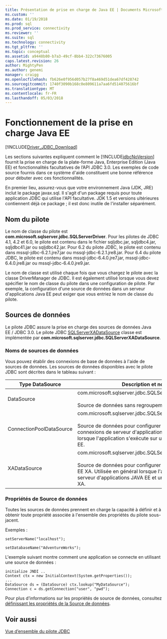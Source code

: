 ```yaml
---
title: Présentation de prise en charge de Java EE | Documents Microsoft
ms.custom: ''
ms.date: 01/19/2018
ms.prod: sql
ms.prod_service: connectivity
ms.reviewer: ''
ms.suite: sql
ms.technology: connectivity
ms.tgt_pltfrm: ''
ms.topic: conceptual
ms.assetid: a9448b80-b7a3-49cf-8bb4-322c73676005
caps.latest.revision: 26
author: MightyPen
ms.author: genemi
manager: craigg
ms.openlocfilehash: fb626e0f956d057b27f8a469d51dea67df428742
ms.sourcegitcommit: 1740f3090b168c0e809611a7aa6fd514075616bf
ms.translationtype: MT
ms.contentlocale: fr-FR
ms.lasthandoff: 05/03/2018
---
```

# <a name="understanding-java-ee-support"></a>Fonctionnement de la prise en charge Java EE
[!INCLUDE[Driver_JDBC_Download](../../includes/driver_jdbc_download.md)]

  Les sections suivantes expliquent comment le [!INCLUDE[jdbcNoVersion](../../includes/jdbcnoversion_md.md)] fournit la prise en charge de la plate-forme Java, Enterprise Edition (Java EE) et fonctionnalités facultatives de l’API JDBC 3.0. Les exemples de code source fournis dans ce système d'aide constituent une bonne référence pour débuter avec ces fonctionnalités.  
  
 En premier lieu, assurez-vous que votre environnement Java (JDK, JRE) inclut le package javax.sql. Il s'agit d'un package requis pour toute application JDBC qui utilise l'API facultative. JDK 1.5 et versions ultérieures contiennent déjà ce package ; il est donc inutile de l'installer séparément.  
  
## <a name="driver-name"></a>Nom du pilote  
 Le nom de classe du pilote est **com.microsoft.sqlserver.jdbc.SQLServerDriver**. Pour les pilotes de JDBC 4.1, 4.2 et 6.0, le pilote est contenu dans le fichier sqljdbc.jar, sqljdbc4.jar, sqljdbc41.jar ou sqljdbc42.jar. Pour 6.2 du pilote JDBC, le pilote est contenu dans mssql-jdbc-6.2.1.jre7.jar ou mssql-jdbc-6.2.1.jre8.jar. Pour 6.4 du pilote JDBC, le pilote est contenu dans mssql-jdbc-6.4.0.jre7.jar, mssql-jdbc-6.4.0.jre8.jar ou mssql-jdbc-6.4.0.jre9.jar.
  
 Le nom de classe est utilisé chaque fois que vous chargez le pilote avec la classe DriverManager de JDBC. Il est également utilisé lorsque vous devez spécifier le nom de classe du pilote dans une configuration de pilote. Par exemple, la configuration d'une source de données dans un serveur d'applications Java EE peut exiger que vous entriez le nom de classe du pilote.  
  
## <a name="data-sources"></a>Sources de données  
 Le pilote JDBC assure la prise en charge des sources de données Java EE / JDBC 3.0. Le pilote JDBC [SQLServerXADataSource](../../connect/jdbc/reference/sqlserverxadatasource-class.md) classe est implémentée par **com.microsoft.sqlserver.jdbc.SQLServerXADataSource**.  
  
### <a name="datasource-names"></a>Noms de sources de données  
 Vous pouvez établir des connexions de base de données à l'aide de sources de données. Les sources de données disponibles avec le pilote JDBC sont décrites dans le tableau suivant :  
  
|Type DataSource|Description et nom de classe|  
|---------------|--------------------------|  
|DataSource|com.microsoft.sqlserver.jdbc.SQLServerDataSource <br/> <br/> Source de données sans regroupement.|  
|ConnectionPoolDataSource|com.microsoft.sqlserver.jdbc.SQLServerConnectionPoolDataSource <br/> <br/> Source de données pour configurer des regroupements de connexions de serveur d'applications JAVA EE. Utilisée en général lorsque l'application s'exécute sur un serveur d'applications JAVA EE.|  
|XADataSource|com.microsoft.sqlserver.jdbc.SQLServerXADataSource <br/> <br/> Source de données pour configurer des sources de données JAVA EE XA. Utilisée en général lorsque l'application s'exécute sur un serveur d'applications JAVA EE et un gestionnaire de transactions XA.|  
  
### <a name="data-source-properties"></a>Propriétés de Source de données  
 Toutes les sources de données prennent en charge la capacité à définir et à obtenir toute propriété associée à l'ensemble des propriétés du pilote sous-jacent.  
  
 Exemples :  
  
 `setServerName("localhost");`  
  
 `setDatabaseName("AdventureWorks");`  
  
 L'exemple suivant montre comment une application se connecte en utilisant une source de données :  
  
```  
initialize JNDI ..  
Context ctx = new InitialContext(System.getProperties());  
...  
DataSource ds = (DataSource) ctx.lookup("MyDataSource");  
Connection c = ds.getConnection("user", "pwd");  
```  
  
 Pour plus d’informations sur les propriétés de source de données, consultez [définissant les propriétés de la Source de données](../../connect/jdbc/setting-the-data-source-properties.md).  
  
## <a name="see-also"></a>Voir aussi  
 [Vue d’ensemble du pilote JDBC](../../connect/jdbc/overview-of-the-jdbc-driver.md)  
  
  
